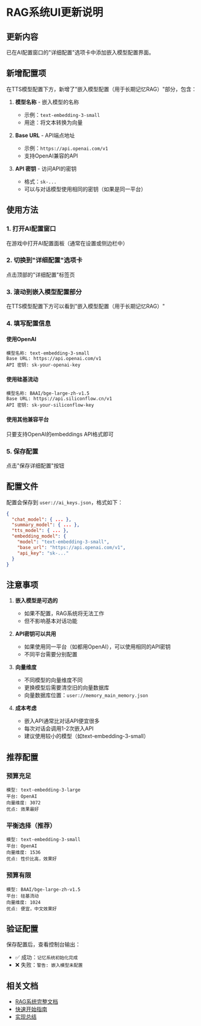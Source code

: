# RAG系统UI更新说明

## 更新内容

已在AI配置窗口的"详细配置"选项卡中添加嵌入模型配置界面。

## 新增配置项

在TTS模型配置下方，新增了"嵌入模型配置（用于长期记忆RAG）"部分，包含：

1. **模型名称** - 嵌入模型的名称
   - 示例：`text-embedding-3-small`
   - 用途：将文本转换为向量

2. **Base URL** - API端点地址
   - 示例：`https://api.openai.com/v1`
   - 支持OpenAI兼容的API

3. **API 密钥** - 访问API的密钥
   - 格式：`sk-...`
   - 可以与对话模型使用相同的密钥（如果是同一平台）

## 使用方法

### 1. 打开AI配置窗口

在游戏中打开AI配置面板（通常在设置或侧边栏中）

### 2. 切换到"详细配置"选项卡

点击顶部的"详细配置"标签页

### 3. 滚动到嵌入模型配置部分

在TTS模型配置下方可以看到"嵌入模型配置（用于长期记忆RAG）"

### 4. 填写配置信息

#### 使用OpenAI
```
模型名称: text-embedding-3-small
Base URL: https://api.openai.com/v1
API 密钥: sk-your-openai-key
```

#### 使用硅基流动
```
模型名称: BAAI/bge-large-zh-v1.5
Base URL: https://api.siliconflow.cn/v1
API 密钥: sk-your-siliconflow-key
```

#### 使用其他兼容平台
只要支持OpenAI的embeddings API格式即可

### 5. 保存配置

点击"保存详细配置"按钮

## 配置文件

配置会保存到 `user://ai_keys.json`，格式如下：

```json
{
  "chat_model": { ... },
  "summary_model": { ... },
  "tts_model": { ... },
  "embedding_model": {
    "model": "text-embedding-3-small",
    "base_url": "https://api.openai.com/v1",
    "api_key": "sk-..."
  }
}
```

## 注意事项

1. **嵌入模型是可选的**
   - 如果不配置，RAG系统将无法工作
   - 但不影响基本对话功能

2. **API密钥可以共用**
   - 如果使用同一平台（如都用OpenAI），可以使用相同的API密钥
   - 不同平台需要分别配置

3. **向量维度**
   - 不同模型的向量维度不同
   - 更换模型后需要清空旧的向量数据库
   - 向量数据库位置：`user://memory_main_memory.json`

4. **成本考虑**
   - 嵌入API通常比对话API便宜很多
   - 每次对话会调用1-2次嵌入API
   - 建议使用较小的模型（如text-embedding-3-small）

## 推荐配置

### 预算充足
```
模型: text-embedding-3-large
平台: OpenAI
向量维度: 3072
优点: 效果最好
```

### 平衡选择（推荐）
```
模型: text-embedding-3-small
平台: OpenAI
向量维度: 1536
优点: 性价比高，效果好
```

### 预算有限
```
模型: BAAI/bge-large-zh-v1.5
平台: 硅基流动
向量维度: 1024
优点: 便宜，中文效果好
```

## 验证配置

保存配置后，查看控制台输出：

- ✅ 成功：`记忆系统初始化完成`
- ❌ 失败：`警告: 嵌入模型未配置`

## 相关文档

- [RAG系统完整文档](RAG_SYSTEM.md)
- [快速开始指南](RAG_QUICKSTART.md)
- [实现总结](../RAG_IMPLEMENTATION_SUMMARY.md)
